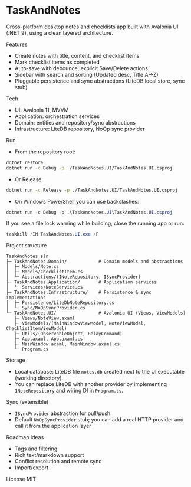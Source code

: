 TaskAndNotes
============

Cross-platform desktop notes and checklists app built with Avalonia UI (.NET 9), using a clean layered architecture.

Features
- Create notes with title, content, and checklist items
- Mark checklist items as completed
- Auto-save with debounce; explicit Save/Delete actions
- Sidebar with search and sorting (Updated desc, Title A→Z)
- Pluggable persistence and sync abstractions (LiteDB local store, sync stub)

Tech
- UI: Avalonia 11, MVVM
- Application: orchestration services
- Domain: entities and repository/sync abstractions
- Infrastructure: LiteDB repository, NoOp sync provider

Run
- From the repository root:
```bash
dotnet restore
dotnet run -c Debug -p ./TaskAndNotes.UI/TaskAndNotes.UI.csproj
```
- Or Release:
```bash
dotnet run -c Release -p ./TaskAndNotes.UI/TaskAndNotes.UI.csproj
```
- On Windows PowerShell you can use backslashes:
```powershell
dotnet run -c Debug -p .\TaskAndNotes.UI\TaskAndNotes.UI.csproj
```

If you see a file lock warning while building, close the running app or run:
```powershell
taskkill /IM TaskAndNotes.UI.exe /F
```

Project structure
```
TaskAndNotes.sln
├─ TaskAndNotes.Domain/            # Domain models and abstractions
│  ├─ Models/Note.cs
│  ├─ Models/ChecklistItem.cs
│  └─ Abstractions/(INoteRepository, ISyncProvider)
├─ TaskAndNotes.Application/       # Application services
│  └─ Services/NoteService.cs
├─ TaskAndNotes.Infrastructure/    # Persistence & sync implementations
│  ├─ Persistence/LiteDbNoteRepository.cs
│  └─ Sync/NoOpSyncProvider.cs
└─ TaskAndNotes.UI/                # Avalonia UI (Views, ViewModels)
   ├─ Views/NoteView.axaml
   ├─ ViewModels/(MainWindowViewModel, NoteViewModel, ChecklistItemViewModel)
   ├─ Utils/(ObservableObject, RelayCommand)
   ├─ App.axaml, App.axaml.cs
   ├─ MainWindow.axaml, MainWindow.axaml.cs
   └─ Program.cs
```

Storage
- Local database: LiteDB file `notes.db` created next to the UI executable (working directory).
- You can replace LiteDB with another provider by implementing `INoteRepository` and wiring DI in `Program.cs`.

Sync (extensible)
- `ISyncProvider` abstraction for pull/push
- Default `NoOpSyncProvider` stub; you can add a real HTTP provider and call it from the application layer

Roadmap ideas
- Tags and filtering
- Rich text/markdown support
- Conflict resolution and remote sync
- Import/export

License
MIT


